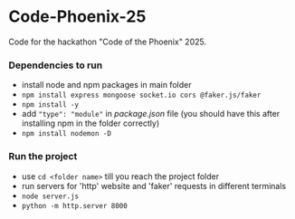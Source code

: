 # Code-Phoenix-25
Code for the hackathon "Code of the Phoenix" 2025.

### Dependencies to run
  - install node and npm packages in main folder
  - ` npm install express mongoose socket.io cors @faker.js/faker `
  - ` npm install -y `
  - add ` "type": "module" ` in _package.json_ file (you should have this after installing npm in the folder correctly)
  - ` npm install nodemon -D ` 

### Run the project
  - use `cd <folder name>` till you reach the project folder
  - run servers for 'http' website and 'faker' requests in different terminals
  - ` node server.js `
  - ` python -m http.server 8000 `

